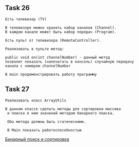 ## Task 26

```
Есть телевизор (TV)

В телевизоре можно хранить набор каналов (Channel).
В каждом канале может быть набор передач (Program).

Есть пульт от телевизора (RemoteController).

Реализовать в пульте метод:

public void on(int channelNumber) - данный метод
позволит показать (напечатать в консоль) случайную передачу
канала с номером channelNumber

В main продемонстрировать работу программу
```

## Task 27

```
Реализовать класс ArrayUtils

В данном классе сделать методы для сортировки массива
 и поиска в нем значений методом бинарного поиска.
 
 Оба метода должны быть статическими.
 
 В Main показать работоспособностью
```

[Бинарный поиск и сортировка](https://lms.ait-tr.de/#/lessons/group/cohort27/module/basic_programming/lesson/lesson_13)